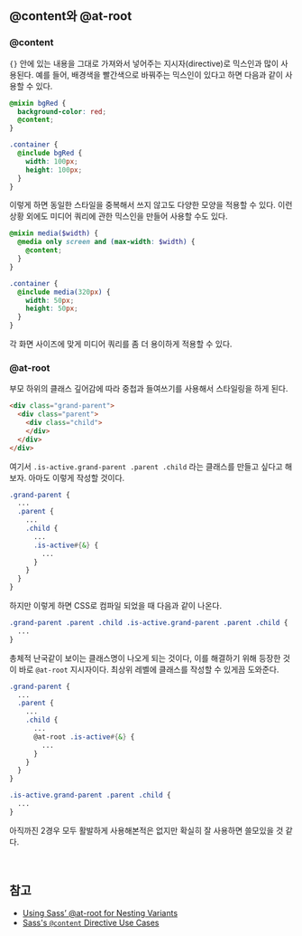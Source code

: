 ## @content와 @at-root

### @content

`{}` 안에 있는 내용을 그대로 가져와서 넣어주는 지시자(directive)로 믹스인과 많이 사용된다. 예를 들어, 배경색을 빨간색으로 바꿔주는 믹스인이 있다고 하면 다음과 같이 사용할 수 있다.

```scss
@mixin bgRed {
  background-color: red;
  @content;
}

.container {
  @include bgRed {
    width: 100px;
    height: 100px;
  }
}
```

이렇게 하면 동일한 스타일을 중복해서 쓰지 않고도 다양한 모양을 적용할 수 있다. 이런 상황 외에도 미디어 쿼리에 관한 믹스인을 만들어 사용할 수도 있다.

```scss
@mixin media($width) {
  @media only screen and (max-width: $width) {
    @content;
  }
}

.container {
  @include media(320px) {
    width: 50px;
    height: 50px;
  }
}
```

각 화면 사이즈에 맞게 미디어 쿼리를 좀 더 용이하게 적용할 수 있다.

### @at-root

부모 하위의 클래스 깊어감에 따라 중첩과 들여쓰기를 사용해서 스타일링을 하게 된다.

```html
<div class="grand-parent">
  <div class="parent">
    <div class="child">
    </div>
  </div>
</div>
```

여기서 `.is-active.grand-parent .parent .child` 라는 클래스를 만들고 싶다고 해보자. 아마도 이렇게 작성할 것이다.

```scss
.grand-parent {
  ...
  .parent {
    ...
    .child {
      ...
      .is-active#{&} {
        ...
      }
    }
  }
}
```

하지만 이렇게 하면 CSS로 컴파일 되었을 때 다음과 같이 나온다.

```css
.grand-parent .parent .child .is-active.grand-parent .parent .child {
  ...
}
```

총체적 난국같이 보이는 클래스명이 나오게 되는 것이다, 이를 해결하기 위해 등장한 것이 바로 `@at-root` 지시자이다. 최상위 레벨에 클래스를 작성할 수 있게끔 도와준다.

```scss
.grand-parent {
  ...
  .parent {
    ...
    .child {
      ...
      @at-root .is-active#{&} {
        ...
      }
    }
  }
}
```

```css
.is-active.grand-parent .parent .child {
  ...
}
```

아직까진 2경우 모두 활발하게 사용해본적은 없지만 확실히 잘 사용하면 쓸모있을 것 같다.

<br>

## 참고

* [Using Sass’ @at-root for Nesting Variants](https://medium.com/buddy-reno/using-sass-at-root-for-nesting-variants-874735eb5766)
* [Sass's `@content` Directive Use Cases](https://thoughtbot.com/blog/sasss-content-directive)

